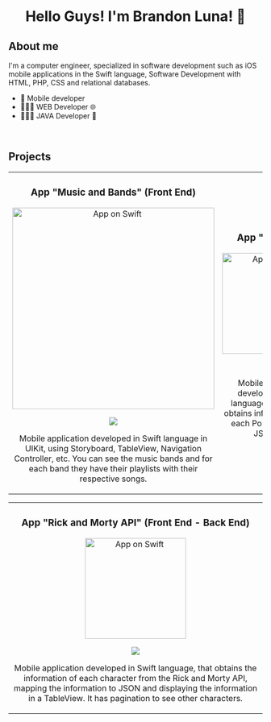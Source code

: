 
<div align="center">
 
<h1 align="center">Hello Guys! I'm Brandon Luna! 👋</h1>
</div>

## About me

 I'm a computer engineer, specialized in software development  such as iOS mobile applications in the Swift language, Software Development
with HTML, PHP, CSS and relational databases. 
- 📲 Mobile developer
- 👨🏻‍💻 WEB Developer 🌐
- 👨🏻‍💻 JAVA Developer 🍵
<br>


## Projects

<table>
<tr>
 
<td width="50%">
 
<h3 align="center">App "Music and Bands" (Front End)</h3>
<div align="center">
<a href="https://github.com/Brann7/diplomado-ios/tree/main/music-bands-Brann7-main" target="_blank"><img src="https://github.com/Brann7/Brann7/assets/86082071/ced252ca-3952-49c3-b8e9-edca8a3f995d" width="400" alt="App on Swift"></a>
<p>
<a href="https://github.com/Brann7/diplomado-ios/tree/main/music-bands-Brann7-main" target="_blank">
<img src="https://img.shields.io/badge/CÓDIGO-ff9?style=for-the-badge&logo=github&logoColor=black">
</a>
</p>
<p> Mobile application developed in Swift language in UIKit, using Storyboard, TableView, Navigation Controller, etc. You can see the music bands and for each band they have their playlists with their respective songs.</p>
</div>      

</td>

<td width="50%">
 
<h3 align="center">App "Pokedex"</h3>
<div align="center">
<a href="https://github.com/Brann7/diplomado-ios/tree/main/pokedex2" target="_blank"><img src="https://github.com/Brann7/Brann7/assets/86082071/80c79d52-5d65-4105-aad8-b016f9593d77" width="200" alt="App on Swift"></a>
<p>
<a href="https://github.com/Brann7/diplomado-ios/tree/main/pokedex2" target="_blank">
<img src="https://img.shields.io/badge/CÓDIGO-ff9?style=for-the-badge&logo=github&logoColor=black">
</a>
</p>
<p> Mobile application developed in Swift language in UIKit, that obtains information about each Pokemon from a JSON file.</p>
</div>  

</td>                                                           
</table>   

<table> 
<td width="50%">
 
<h3 align="center">App "Rick and Morty API" (Front End - Back End)</h3>
<div align="center">
<a href="https://github.com/Brann7/RickAndMorty_API" target="_blank"><img src="https://github.com/Brann7/Brann7/assets/86082071/28727396-0191-4173-afaf-281dae8e8d92" width="200" alt="App on Swift"></a>
<p>
<a href="https://github.com/Brann7/RickAndMorty_API" target="_blank">
<img src="https://img.shields.io/badge/CÓDIGO-ff9?style=for-the-badge&logo=github&logoColor=black">
</a>
</p>
<p> Mobile application developed in Swift language, that obtains the information of each character from the Rick and Morty API, mapping the information to JSON and displaying the information in a TableView. It has pagination to see other characters.</p>
</div>      

</td>
</div>
</table> 


